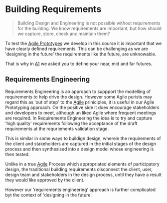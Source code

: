 # Building Requirements
>Building Design and Engineering is not possible without requirements for the building. We know requirements are important, but how should we capture, store, check anc maintain them?

To test the [Agile Prototypes] we develop in this course it is important that we have clearly defined requirements. This can be challenging as we are 'designing in the future' the requirements like the future, are unknowable.
<!--- 2023 SPECIFIC - PLEASE CHAECK IN FUTURE ITERATIONS!!! -->
That is why in [A1] we asked you to define your near, mid and far futures.

## Requirements Engineering
[wikipedia link]: https://en.wikipedia.org/wiki/Requirements_engineering

Requirements Engineering is an approach to suppport the modelling of requirements to help drive the design. However some Agile purists may regard this as 'out of step' to the [Agile] priniciples, it is useful in our Agile Prototyping approach. On the positive side it does encourage stakeholders and developers to meet, although un liked Agile where frequent meetings are required. In Requirements Engineering the idea is to try and capture 'high quality' requirements following the acceptance of the draft requirements at the requriements validation stage.

This is similar in some ways to buildign design, wherein the requirements of the client and stakeholders are captured in the initial stages of the design process and then synthesised into a design model whose engineering is then tested.

Unlike in a true [Agile] Process which appropriated elements of participatory design, the traditional building requirements disconnect the client, user, design team and stakeholders in the design process, until they have a result they would like approved by the client.



However our 'requirements engineering' approach is further complicated byt the context of 'designing in the future'. 


[Agile Prototypes]: /Agile/Concepts/Agile
[A1]: /Agile/Assignments/A1
[Agile]: /Agile/Concepts/Agile
